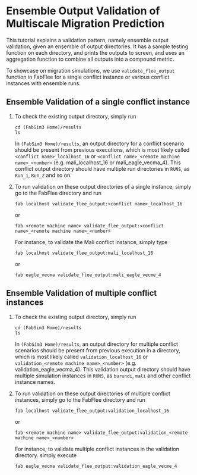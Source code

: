 Ensemble Output Validation of Multiscale Migration Prediction
======

This tutorial explains a validation pattern, namely ensemble output validation, given an ensemble of output directories. 
It has a sample testing function on each directory, and prints the outputs to screen, and uses an aggregation function to combine all outputs into a compound metric.

To showcase on migration simulations, we use `validate_flee_output` function in FabFlee for a single conflict instance or various conflict instances with ensemble runs.

## Ensemble Validation of a single conflict instance

1.  To check the existing output directory, simply run
    ```
    cd (FabSim3 Home)/results
    ls
    ```
    In `(FabSim3 Home)/results`, an output directory for a conflict scenario should be present from previous executions, which is most likely called `<conflict name>_localhost_16` or `<conflict name>_<remote machine name>_<number>` (e.g. mali_localhost_16 or mali_eagle_vecma_4). This conflict output directory should have multiple run directories in `RUNS`, as `Run_1`, `Run_2` and so on.
    
2.  To run validation on these output directories of a single instance, simply go to the FabFlee directory and run
    ```
    fab localhost validate_flee_output:<conflict name>_localhost_16 
    ```
    or
    ```
    fab <remote machine name> validate_flee_output:<conflict name>_<remote machine name>_<number> 
    ```
    
    For instance, to validate the Mali conflict instance, simply type
    ```
    fab localhost validate_flee_output:mali_localhost_16
    ```
    or
    ```
    fab eagle_vecma validate_flee_output:mali_eagle_vecme_4 
    ```
    
    
## Ensemble Validation of multiple conflict instances

1.  To check the existing output directory, simply run
    ```
    cd (FabSim3 Home)/results
    ls
    ```
    In `(FabSim3 Home)/results`, an output directory for multiple conflict scenarios should be present from previous execution in a directory, which is most likely called `validation_localhost_16` or `validation_<remote machine name>_<number>` (e.g. validation_eagle_vecma_4). This validation output directory should have multiple simulation instances in `RUNS`, as `burundi`, `mali` and other conflict instance names.
    
2.  To run validation on these output directories of multiple conflict instances, simply go to the FabFlee directory and run
    ```
    fab localhost validate_flee_output:validation_localhost_16 
    ```
    or
    ```
    fab <remote machine name> validate_flee_output:validation_<remote machine name>_<number> 
    ```
    
    For instance, to validate multiple conflict instances in the validation directory. simply execute
    ```
    fab eagle_vecma validate_flee_output:validation_eagle_vecme_4 
    ```
